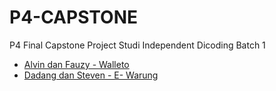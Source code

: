 # P4-CAPSTONE
P4 Final Capstone Project Studi Independent Dicoding Batch 1
- [Alvin dan Fauzy - Walleto](https://github.com/Alvin04072001/walleto.git)
- [Dadang dan Steven - E- Warung](https://github.com/sempatpanick/e-warung)
